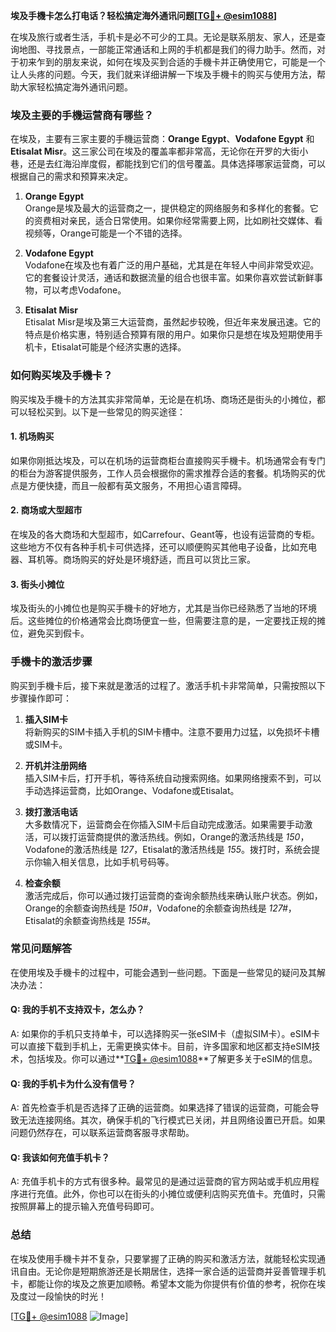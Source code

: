 **埃及手機卡怎么打电话？轻松搞定海外通讯问题[[TG💪+ @esim1088](https://t.me/s/esim1088)]**

在埃及旅行或者生活，手机卡是必不可少的工具。无论是联系朋友、家人，还是查询地图、寻找景点，一部能正常通话和上网的手机都是我们的得力助手。然而，对于初来乍到的朋友来说，如何在埃及买到合适的手機卡并正确使用它，可能是一个让人头疼的问题。今天，我们就来详细讲解一下埃及手機卡的购买与使用方法，帮助大家轻松搞定海外通讯问题。

### 埃及主要的手機运营商有哪些？

在埃及，主要有三家主要的手機运营商：**Orange Egypt**、**Vodafone Egypt** 和 **Etisalat Misr**。这三家公司在埃及的覆盖率都非常高，无论你在开罗的大街小巷，还是去红海沿岸度假，都能找到它们的信号覆盖。具体选择哪家运营商，可以根据自己的需求和预算来决定。

1. **Orange Egypt**  
   Orange是埃及最大的运营商之一，提供稳定的网络服务和多样化的套餐。它的资费相对亲民，适合日常使用。如果你经常需要上网，比如刷社交媒体、看视频等，Orange可能是一个不错的选择。

2. **Vodafone Egypt**  
   Vodafone在埃及也有着广泛的用户基础，尤其是在年轻人中间非常受欢迎。它的套餐设计灵活，通话和数据流量的组合也很丰富。如果你喜欢尝试新鲜事物，可以考虑Vodafone。

3. **Etisalat Misr**  
   Etisalat Misr是埃及第三大运营商，虽然起步较晚，但近年来发展迅速。它的特点是价格实惠，特别适合预算有限的用户。如果你只是想在埃及短期使用手机卡，Etisalat可能是个经济实惠的选择。

### 如何购买埃及手機卡？

购买埃及手機卡的方法其实非常简单，无论是在机场、商场还是街头的小摊位，都可以轻松买到。以下是一些常见的购买途径：

#### 1. 机场购买
如果你刚抵达埃及，可以在机场的运营商柜台直接购买手機卡。机场通常会有专门的柜台为游客提供服务，工作人员会根据你的需求推荐合适的套餐。机场购买的优点是方便快捷，而且一般都有英文服务，不用担心语言障碍。

#### 2. 商场或大型超市
在埃及的各大商场和大型超市，如Carrefour、Geant等，也设有运营商的专柜。这些地方不仅有各种手机卡可供选择，还可以顺便购买其他电子设备，比如充电器、耳机等。商场购买的好处是环境舒适，而且可以货比三家。

#### 3. 街头小摊位
埃及街头的小摊位也是购买手機卡的好地方，尤其是当你已经熟悉了当地的环境后。这些摊位的价格通常会比商场便宜一些，但需要注意的是，一定要找正规的摊位，避免买到假卡。

### 手機卡的激活步骤

购买到手機卡后，接下来就是激活的过程了。激活手机卡非常简单，只需按照以下步骤操作即可：

1. **插入SIM卡**  
   将新购买的SIM卡插入手机的SIM卡槽中。注意不要用力过猛，以免损坏卡槽或SIM卡。

2. **开机并注册网络**  
   插入SIM卡后，打开手机，等待系统自动搜索网络。如果网络搜索不到，可以手动选择运营商，比如Orange、Vodafone或Etisalat。

3. **拨打激活电话**  
   大多数情况下，运营商会在你插入SIM卡后自动完成激活。如果需要手动激活，可以拨打运营商提供的激活热线。例如，Orange的激活热线是 *150*，Vodafone的激活热线是 *127*，Etisalat的激活热线是 *155*。拨打时，系统会提示你输入相关信息，比如手机号码等。

4. **检查余额**  
   激活完成后，你可以通过拨打运营商的查询余额热线来确认账户状态。例如，Orange的余额查询热线是 *150#*，Vodafone的余额查询热线是 *127#*，Etisalat的余额查询热线是 *155#*。

### 常见问题解答

在使用埃及手機卡的过程中，可能会遇到一些问题。下面是一些常见的疑问及其解决办法：

#### Q: 我的手机不支持双卡，怎么办？
A: 如果你的手机只支持单卡，可以选择购买一张eSIM卡（虚拟SIM卡）。eSIM卡可以直接下载到手机上，无需更换实体卡。目前，许多国家和地区都支持eSIM技术，包括埃及。你可以通过**[TG💪+ @esim1088](https://t.me/s/esim1088)**了解更多关于eSIM的信息。

#### Q: 我的手机卡为什么没有信号？
A: 首先检查手机是否选择了正确的运营商。如果选择了错误的运营商，可能会导致无法连接网络。其次，确保手机的飞行模式已关闭，并且网络设置已开启。如果问题仍然存在，可以联系运营商客服寻求帮助。

#### Q: 我该如何充值手机卡？
A: 充值手机卡的方式有很多种。最常见的是通过运营商的官方网站或手机应用程序进行充值。此外，你也可以在街头的小摊位或便利店购买充值卡。充值时，只需按照屏幕上的提示输入充值号码即可。

### 总结

在埃及使用手機卡并不复杂，只要掌握了正确的购买和激活方法，就能轻松实现通讯自由。无论你是短期旅游还是长期居住，选择一家合适的运营商并妥善管理手机卡，都能让你的埃及之旅更加顺畅。希望本文能为你提供有价值的参考，祝你在埃及度过一段愉快的时光！

[[TG💪+ @esim1088](https://t.me/s/esim1088) ![Image](https://i.postimg.cc/4NQfJmqS/Snipaste-2025-05-13-00-14-12.png)]